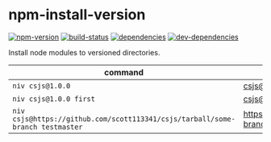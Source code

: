 # npm-install-version

[![npm-version][npm-version-badge]][npm-version-href]
[![build-status][build-status-badge]][build-status-href]
[![dependencies][dependencies-badge]][dependencies-href]
[![dev-dependencies][dev-dependencies-badge]][dev-dependencies-href]


Install node modules to versioned directories.


command | installs package | installed to
--- | --- | ---
`niv csjs@1.0.0` | csjs@1.0.0 | node_modules/csjs@1.0.0
`niv csjs@1.0.0 first` | csjs@1.0.0 | node_modules/csjs@first
`niv csjs@https://github.com/scott113341/csjs/tarball/some-branch testmaster` | https://github.com/scott113341/csjs/tarball/some-branch | node_modules/csjs@testmaster


[npm-version-badge]: https://img.shields.io/npm/v/npm-install-version.svg?style=flat-square
[npm-version-href]: https://www.npmjs.com/package/npm-install-version

[build-status-badge]: https://img.shields.io/travis/scott113341/npm-install-version.svg?style=flat-square
[build-status-href]: https://travis-ci.org/scott113341/npm-install-version

[dependencies-badge]: https://img.shields.io/david/scott113341/npm-install-version.svg?style=flat-square
[dependencies-href]: https://david-dm.org/scott113341/npm-install-version#info=dependencies

[dev-dependencies-badge]: https://img.shields.io/david/dev/scott113341/npm-install-version.svg?style=flat-square
[dev-dependencies-href]: https://david-dm.org/scott113341/npm-install-version#info=devDependencies

